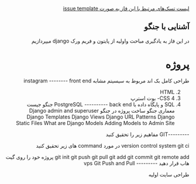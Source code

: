 <div dir="rtl" align='right'>


[لیست تسک‌های مرتبط با این فاز به صورت issue template](./issue-Phase01.md)

## آشنایی با جنگو
 
 در این فاز به یادگیری مباحث واولیه  از پایتون و فریم ورک django میپردازیم
 
 
 # پروژه
 طراحی کامل بک اند مربوط به  سیسیتم مشابه instagram
 -------- front end 
 
 2. HTML
3. CSS
4- بوت استرپ
 13. SQL و پایگاه داده با PostgreSQL
---------- back end
جنگو جیست
 معماری جنگو
 ساخت پروژه در جنگو
 Django admin and superuser
Django Templates
Django Views
Django URL Patterns
Django Static Files
What are Django Models
 Adding Models to Admin Site
 
---------GIT
 مفاهیم زیر را تحقیق کنید

version control system
git
ci
در مورد command های زیر تحقیق کنید

git init
git push
git pull
git add
git commit
git remote add
پروژه خود را روی گیت هاب قرار دهید
 --------- vps 
 Git Push and Pull

 طراحی سایت اولیه
 
 

 
 
 
